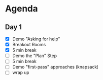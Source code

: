 # Agenda

## Day 1
- [X] Demo "Asking for help"
- [X] Breakout Rooms
- [X] 5 min break
- [ ] Demo the "Plan" Step
- [ ] 5 min break
- [ ] Demo "first-pass" approaches (knapsack)
- [ ] wrap up